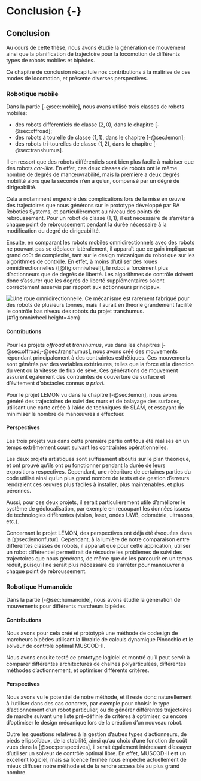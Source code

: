 # Conclusion {-}

## Conclusion

Au cours de cette thèse, nous avons étudié la génération de mouvement ainsi que la planification de trajectoire pour la
locomotion de différents types de robots mobiles et bipèdes.

Ce chapitre de conclusion récapitule nos contributions à la maîtrise de ces modes de locomotion, et présente diverses
perspectives.

### Robotique mobile

Dans la partie [-@sec:mobile], nous avons utilisé trois classes de robots mobiles:

- des robots différentiels de classe $(2, 0)$, dans le chapitre [-@sec:offroad];
- des robots à tourelle de classe $(1, 1)$, dans le chapitre [-@sec:lemon];
- des robots tri-tourelles de classe $(1, 2)$, dans le chapitre [-@sec:transhumus].

Il en ressort que des robots différentiels sont bien plus facile à maîtriser que des robots *car-like*. En effet, ces
deux classes de robots ont le même nombre de degrés de manœuvrabilité, mais la première a deux degrés mobilité alors
que la seconde n’en a qu’un, compensé par un dégré de dirigeabilité.

Cela a notamment engendré des complications lors de la mise en œuvre des trajectoires que nous générons sur le
prototype développé par BA Robotics Systems, et particulièrement au niveau des points de rebroussement. Pour un robot
de classe $(1, 1)$, il est nécessaire de s’arrêter à chaque point de rebroussement pendant la durée nécessaire à la
modification du degré de dirigeabilité.

Ensuite, en comparant les robots mobiles omnidirectionnels avec des robots ne pouvant pas se déplacer latéralement, il
apparaît que ce gain implique un grand coût de complexité, tant sur le design mécanique du robot que sur les
algorithmes de contrôle. En effet, à moins d’utiliser des roues omnidirectionnelles ([@fig:omniwheel]), le robot a
forcément plus d’actionneurs que de degrés de liberté. Les algorithmes de contrôle doivent donc s’assurer que les
degrés de liberté supplémentaires soient correctement asservis par rapport aux actionneurs principaux.

![Une roue omnidirectionnelle. Ce mécanisme est rarement fabriqué pour des robots de plusieurs tonnes, mais il aurait
en théorie grandement facilité le contrôle bas niveau des robots du projet
*transhumus*.](imgs/omniwheel.jpg){#fig:omniwheel height=4cm}

#### Contributions

Pour les projets *offroad* et *transhumus*, vus dans les chapitres [-@sec:offroad;-@sec:transhumus], nous avons créé
des mouvements répondant principalement à des contraintes esthétiques. Ces mouvements sont générés par des variables
extérieures, telles que la force et la direction du vent ou la vitesse de flux de sève. Ces générations de mouvement
assurent également des contraintes de couverture de surface et d’évitement d’obstacles connus *a priori*.

Pour le projet LEMON vu dans le chapitre [-@sec:lemon], nous avons généré des trajectoires de suivi des murs et de
balayage des surfaces, utilisant une carte créée à l’aide de techniques de SLAM, et essayant de minimiser le nombre de
manœuvres à effectuer.

#### Perspectives

Les trois projets vus dans cette première partie ont tous été réalisés en un temps extrêmement court suivant les
contraintes opérationnelles.

Les deux projets artistiques sont suffisament aboutis sur le plan théorique, et ont prouvé qu’ils ont pu fonctionner
pendant la durée de leurs expositions respectives. Cependant, une réécriture de certaines parties du code utilisé ainsi
qu’un plus grand nombre de tests et de gestion d’erreurs rendraient ces œuvres plus faciles à installer, plus
maintenables, et plus pérennes.

Aussi, pour ces deux projets, il serait particulièrement utile d’améliorer le système de géolocalisation, par exemple
en recoupant les données issues de technologies différentes (vision, laser, ondes UWB, odométrie, ultrasons, etc.).

Concernant le projet LEMON, des perspectives ont déjà été évoquées dans la [@sec:lemonfutur]. Cependant, à la lumière
de notre comparaison entre différentes classes de robots, il apparaît que pour cette application, utiliser un robot
différentiel permettrait de résoudre les problèmes de suivi des trajectoires que nous générons, de même que de les
parcourir en un temps réduit, puisqu’il ne serait plus nécessaire de s’arrêter pour manœuvrer à chaque point de
rebroussement.

### Robotique Humanoïde

Dans la partie [-@sec:humanoide], nous avons étudié la génération de mouvements pour différents marcheurs bipèdes.

#### Contributions

Nous avons pour cela créé et prototypé une méthode de codesign de marcheurs bipèdes utilisant la librairie de calculs
dynamique Pinocchio et le solveur de contrôle optimal MUSCOD-II.

Nous avons ensuite testé ce prototype logiciel et montré qu’il peut servir à comparer différentes architectures de
chaînes polyarticulées, différentes méthodes d’actionnement, et optimiser différents critères.

#### Perspectives

Nous avons vu le potentiel de notre méthode, et il reste donc naturellement à l’utiliser dans des cas concrets, par
exemple pour choisir le type d’actionnement d’un robot particulier, ou de générer différentes trajectoires de marche
suivant une liste pré-définie de critères à optimiser, ou encore d’optimiser le design mécanique lors de la création
d’un nouveau robot.

Outre les questions relatives à la gestion d’autres types d’actionneurs, de pieds ellipsoïdaux, de la stabilité, ainsi
qu’au choix d’une fonction de coût vues dans la [@sec:perspectives], il serait également intéressant d’essayer
d’utiliser un solveur de contrôle optimal libre. En effet, MUSCOD-II est un excellent logiciel, mais sa licence fermée
nous empêche actuellement de mieux diffuser notre méthode et de la rendre accessible au plus grand nombre.
